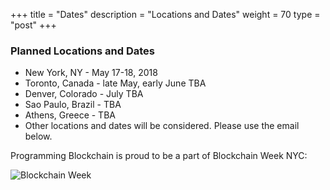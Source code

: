 +++
title = "Dates"
description = "Locations and Dates"
weight = 70
type = "post"
+++

### Planned Locations and Dates
  * New York, NY - May 17-18, 2018
  * Toronto, Canada - late May, early June TBA
  * Denver, Colorado - July TBA
  * Sao Paulo, Brazil - TBA
  * Athens, Greece - TBA
  * Other locations and dates will be considered. Please use the email below.

Programming Blockchain is proud to be a part of Blockchain Week NYC:

![Blockchain Week](/img/blockchainweek.png "")

